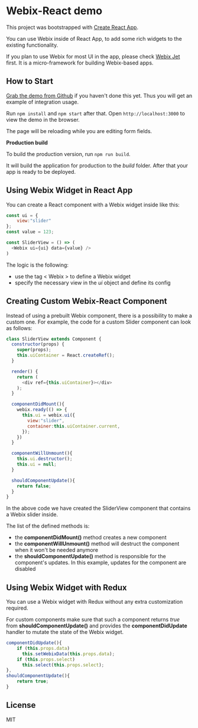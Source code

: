 Webix-React demo
================

This project was bootstrapped with [Create React App](https://github.com/facebookincubator/create-react-app).

You can use Webix inside of React App, to add some rich widgets to the existing functionality.

If you plan to use Webix for most UI in the app, please check [Webix Jet](https://webix.gitbook.io/webix-jet) first. It is a micro-framework for building Webix-based apps.

How to Start
----------------

[Grab the demo from Github](https://github.com/webix-hub/react-demo) if you haven't done this yet.
Thus you will get an example of integration usage.

Run `npm install` and `npm start` after that. Open `http://localhost:3000` to view the demo in the browser.

The page will be reloading while you are editing form fields.

**Production build**

To build the production version, run `npm run build`.

It will build the application for production to the *build* folder. After that your app is ready to be deployed.


Using Webix Widget in React App
-------------------------------

You can create a React component with a Webix widget inside like this:

~~~js
const ui = {
	view:"slider"
};
const value = 123;

const SliderView = () => (
  <Webix ui={ui} data={value} />
)
~~~

The logic is the following:

- use the tag  < Webix > to define a Webix widget
- specify the necessary view in the *ui* object and define its config

Creating Custom Webix-React Component
--------------------------------

Instead of using a prebuilt Webix component, there is a possibility to make a custom one.
For example, the code for a custom Slider component can look as follows:

~~~js
class SliderView extends Component {
  constructor(props) {
    super(props);
    this.uiContainer = React.createRef();
  }

  render() {
    return (
      <div ref={this.uiContainer}></div>
    );
  }

  componentDidMount(){
    webix.ready(() => {
      this.ui = webix.ui({
        view:"slider",
        container:this.uiContainer.current,
      });
    })
  }

  componentWillUnmount(){
    this.ui.destructor();
    this.ui = null;
  }

  shouldComponentUpdate(){
    return false;
  }
}
~~~

In the above code we have created the SliderView component that contains a Webix slider inside.

The list of the defined methods is:

- the **componentDidMount()** method creates a new component
- the **componentWillUnmount()** method will destruct the component when it won't be needed anymore
- the **shouldComponentUpdate()** method is responsible for the component's updates. In this example, updates for the component are disabled

Using Webix Widget with Redux
-------------------------------

You can use a Webix widget with Redux without any extra customization required.

For custom components make sure that such a component returns *true* from **shouldComponentUpdate()** and provides
the **componentDidUpdate** handler to mutate the state of the Webix widget.

~~~js
componentDidUpdate(){
    if (this.props.data)
      this.setWebixData(this.props.data);
    if (this.props.select)
      this.select(this.props.select);
},
shouldComponentUpdate(){
	return true;
}
~~~
License
--------

MIT
